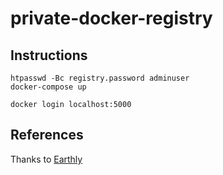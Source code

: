 # private-docker-registry

## Instructions

```
htpasswd -Bc registry.password adminuser
docker-compose up
```

```
docker login localhost:5000
```

## References

Thanks to [Earthly](https://earthly.dev/blog/private-docker-registry/)
